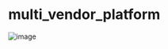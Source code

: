 ﻿# multi_vendor_platform


![image](https://user-images.githubusercontent.com/70308228/195243110-6fec05d4-b41e-4d6d-b827-5a894b918e66.png)

